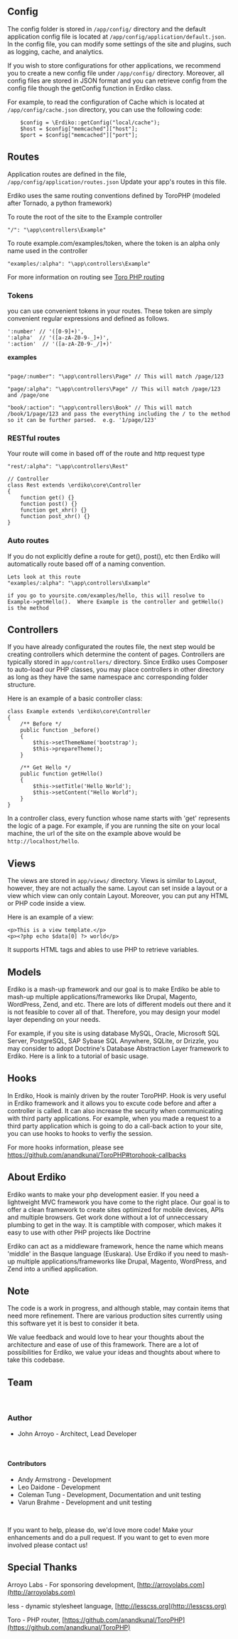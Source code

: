 ## Config

The config folder is stored in `/app/config/` directory and the default application config file is located at `/app/config/application/default.json`.
In the config file, you can modify some settings of the site and plugins, such as logging, cache, and analytics.  

If you wish to store configurations for other applications, we recommend you to create a new config file under `/app/config/` directory. Moreover, all config files are stored in JSON format and you can retrieve config from the config file though the getConfig function in Erdiko class.  

For example, to read the configuration of Cache which is located at `/app/config/cache.json` directory, you can use the following code:

		$config = \Erdiko::getConfig("local/cache");
		$host = $config["memcached"]["host"];				
		$port = $config["memcached"]["port"];

<div id = "routes"></div>

Routes
------

Application routes are defined in the file, `/app/config/application/routes.json`
Update your app's routes in this file.

Erdiko uses the same routing conventions defined by ToroPHP (modeled after Tornado, a python framework)

To route the root of the site to the Example controller

	"/": "\app\controllers\Example"

To route example.com/examples/token, where the token is an alpha only name used in the controller

	"examples/:alpha": "\app\controllers\Example"

For more information on routing see [Toro PHP routing](https://github.com/anandkunal/ToroPHP#routing-basics)

### Tokens

you can use convenient tokens in your routes.  These token are simply convenient regular expressions and defined as follows.

```':string' // '([a-zA-Z]+)'
':number' // '([0-9]+)',
':alpha'  // '([a-zA-Z0-9-_]+)',
':action'  // '([a-zA-Z0-9-_/]+)'
```

**examples**

```"page/:string": "\app\controllers\Page" // This will match /page/one

"page/:number": "\app\controllers\Page" // This will match /page/123

"page/:alpha": "\app\controllers\Page" // This will match /page/123 and /page/one

"book/:action": "\app\controllers\Book" // This will match /book/1/page/123 and pass the everything including the / to the method so it can be further parsed.  e.g. '1/page/123'
```

### RESTful routes

Your route will come in based off of the route and http request type

```// Route (in routes.json)
"rest/:alpha": "\app\controllers\Rest"

// Controller
class Rest extends \erdiko\core\Controller
{
    function get() {}
    function post() {}
    function get_xhr() {}
    function post_xhr() {}
}
```

### Auto routes

If you do not explicitly define a route for get(), post(), etc then Erdiko will automatically route based off of a naming convention.

	Lets look at this route
	"examples/:alpha": "\app\controllers\Example"

	if you go to yoursite.com/examples/hello, this will resolve to Example->getHello().  Where Example is the controller and getHello() is the method

<div id = "controllers"></div>

Controllers
-----------

If you have already configurated the routes file, the next step would be creating controllers which determine the content of pages.  Controllers are typically stored in `app/controllers/` directory.  Since Erdiko uses Composer to auto-load our PHP classes, you may place controllers in other directory as long as they have the same namespace anc corresponding folder structure.

Here is an example of a basic controller class:

	class Example extends \erdiko\core\Controller
	{
		/** Before */
		public function _before()
		{
			$this->setThemeName('bootstrap');
			$this->prepareTheme();
		}

		/** Get Hello */
		public function getHello()
		{
			$this->setTitle('Hello World');
			$this->setContent("Hello World");
		}
	}

In a controller class, every function whose name starts with 'get' represents the logic of a page. For example, if you are running the site on your local machine, the url of the site on the example above would be `http://localhost/hello`.


<div id = "views"></div>

Views
-----

The views are stored in `app/views/` directory.  Views is similar to Layout, however, they are not actually the same. Layout can set inside a layout or a view which view can only contain Layout. Moreover, you can put any HTML or PHP code inside a view.

Here is an example of a view:

	<p>This is a view template.</p>
	<p><?php echo $data[0] ?> world</p>

It supports HTML tags and ables to use PHP to retrieve variables.


<div id = "models"></div>

Models
------

Erdiko is a mash-up framework and our goal is to make Erdiko be able to mash-up multiple applications/frameworks like Drupal, Magento, WordPress, Zend, and etc.  There are lots of different models out there and it is not feasible to cover all of that.  Therefore, you may design your model layer depending on your needs.

For example, if you site is using database MySQL, Oracle, Microsoft SQL Server, PostgreSQL, SAP Sybase SQL Anywhere, SQLite, or Drizzle, you may consider to adopt Doctrine's Database Abstraction Layer framework to Erdiko.
Here is a link to a tutorial of basic usage.


<div id = "hooks"></div>

Hooks
-----

In Erdiko, Hook is mainly driven by the router ToroPHP. Hook is very useful in Erdiko framework and it allows you to excute code before and after a controller is called.  It can also increase the security when communicating with third party applications.  For example, when you made a request to a third party application which is going to do a call-back action to your site, you can use hooks to hooks to verfiy the session.

For more hooks information, please see https://github.com/anandkunal/ToroPHP#torohook-callbacks


<div id = "about_erdiko"></div>

About Erdiko
------------

Erdiko wants to make your php development easier. If you need a lightweight MVC framework you have come to the right place. Our goal is to offer a clean framework to create sites optimized for mobile devices, APIs and multiple browsers.  Get work done without a lot of unneccessary plumbing to get in the way.  It is camptible with composer, which makes it easy to use with other PHP projects like Doctrine


Erdiko can act as a middleware framework, hence the name which means 'middle' in the Basque language (Euskara). Use Erdiko if you need to mash-up multiple applications/frameworks like Drupal, Magento, WordPress, and Zend into a unified application.


<div id = "note"></div>

## Note

The code is a work in progress, and although stable, may contain items that need more refinement. There are various production sites currently using this software yet it is best to consider it beta.

We value feedback and would love to hear your thoughts about the architecture and ease of use of this framework. There are a lot of possibilities for Erdiko, we value your ideas and thoughts about where to take this codebase.


<div id = "team"></div>

## Team

<br>

### Author

* John Arroyo - Architect, Lead Developer

<br>

#### Contributors

* Andy Armstrong - Development
* Leo Daidone - Development
* Coleman Tung - Development, Documentation and unit testing
* Varun Brahme - Development and unit testing

<br>

If you want to help, please do, we'd love more code! Make your enhancements and do a pull request. If you want to get to even more involved please contact us!


<div id = "special_thanks"></div>

Special Thanks
--------------

Arroyo Labs - For sponsoring development, [http://arroyolabs.com](http://arroyolabs.com)

less - dynamic stylesheet language, [http://lesscss.org](http://lesscss.org)

Toro - PHP router, [https://github.com/anandkunal/ToroPHP](https://github.com/anandkunal/ToroPHP)

